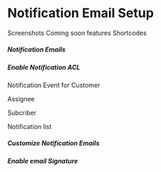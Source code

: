 # Notification Email Setup

Screenshots
Coming soon features
Shortcodes

##### Notification Emails

##### Enable Notification ACL
Notification Event for Customer

Assignee

Subcriber

Notification list

##### Customize Notification Emails

##### Enable email Signature


